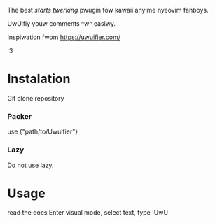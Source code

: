 The best *starts twerking* pwugin fow kawaii anyime nyeovim fanboys.

UwUifiy youw comments ^w^ easiwy.

Inspiwation fwom https://uwuifier.com/

:3

# Instalation
Git clone repository

### Packer
use {"path/to/Uwuifier"}

### Lazy
Do not use lazy.

# Usage
~~read the docs~~
Enter visual mode, select text, type :UwU
